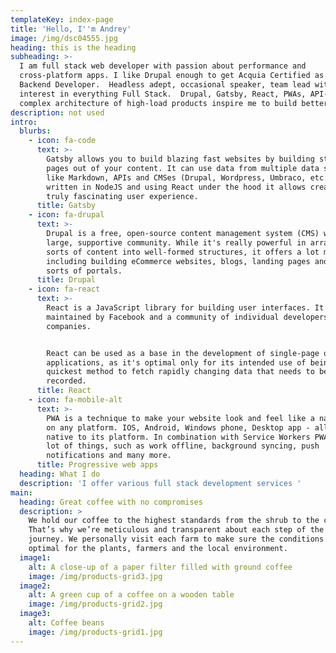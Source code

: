 ```yaml
---
templateKey: index-page
title: 'Hello, I''m Andrey'
image: /img/dsc04555.jpg
heading: this is the heading
subheading: >-
  I am full stack web developer with passion about performance and
  cross-platform apps. I like Drupal enough to get Acquia Certified as Drupal 8
  Backend Developer.  Headless adept, occasional speaker, team lead with strong
  interest in everything Full Stack.  Drupal, Gatsby, React, PWAs, API-first,
  complex architecture of high-load products inspire me to build better apps.
description: not used
intro:
  blurbs:
    - icon: fa-code
      text: >-
        Gatsby allows you to build blazing fast websites by building static
        pages out of your content. It can use data from multiple data sources
        like Markdown, APIs and CMSes (Drupal, Wordpress, Umbraco, etc.) Being
        written in NodeJS and using React under the hood it allows creating
        truly fascinating user experience.
      title: Gatsby
    - icon: fa-drupal
      text: >-
        Drupal is a free, open-source content management system (CMS) with a
        large, supportive community. While it's really powerful in arranging all
        sorts of content into well-formed structures, it offers a lot more,
        including building eCommerce websites, blogs, landing pages and all
        sorts of portals.
      title: Drupal
    - icon: fa-react
      text: >-
        React is a JavaScript library for building user interfaces. It is
        maintained by Facebook and a community of individual developers and
        companies.


        React can be used as a base in the development of single-page or mobile
        applications, as it's optimal only for its intended use of being the
        quickest method to fetch rapidly changing data that needs to be
        recorded.
      title: React
    - icon: fa-mobile-alt
      text: >-
        PWA is a technique to make your website look and feel like a native app
        on any platform. IOS, Android, Windows phone, Desktop app - all looks
        native to its platform. In combination with Service Workers PWA can do a
        lot of things, such as work offline, background syncing, push
        notifications and many more.
      title: Progressive web apps
  heading: What I do
  description: 'I offer various full stack development services '
main:
  heading: Great coffee with no compromises
  description: >
    We hold our coffee to the highest standards from the shrub to the cup.
    That’s why we’re meticulous and transparent about each step of the coffee’s
    journey. We personally visit each farm to make sure the conditions are
    optimal for the plants, farmers and the local environment.
  image1:
    alt: A close-up of a paper filter filled with ground coffee
    image: /img/products-grid3.jpg
  image2:
    alt: A green cup of a coffee on a wooden table
    image: /img/products-grid2.jpg
  image3:
    alt: Coffee beans
    image: /img/products-grid1.jpg
---
```


